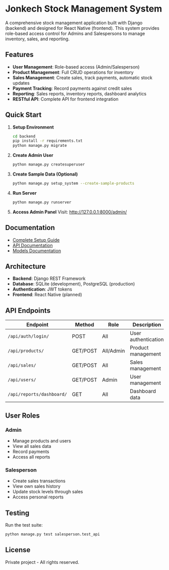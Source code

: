 # Jonkech Stock Management System

A comprehensive stock management application built with Django (backend) and designed for React Native (frontend). This system provides role-based access control for Admins and Salespersons to manage inventory, sales, and reporting.

## Features

- **User Management**: Role-based access (Admin/Salesperson)
- **Product Management**: Full CRUD operations for inventory
- **Sales Management**: Create sales, track payments, automatic stock updates
- **Payment Tracking**: Record payments against credit sales
- **Reporting**: Sales reports, inventory reports, dashboard analytics
- **RESTful API**: Complete API for frontend integration

## Quick Start

1. **Setup Environment**

   ```bash
   cd backend
   pip install -r requirements.txt
   python manage.py migrate
   ```

2. **Create Admin User**

   ```bash
   python manage.py createsuperuser
   ```

3. **Create Sample Data (Optional)**

   ```bash
   python manage.py setup_system --create-sample-products
   ```

4. **Run Server**

   ```bash
   python manage.py runserver
   ```

5. **Access Admin Panel**
   Visit: http://127.0.0.1:8000/admin/

## Documentation

- [Complete Setup Guide](SETUP_GUIDE.md)
- [API Documentation](backend/API_DOCUMENTATION.md)
- [Models Documentation](backend/MODELS_DOCUMENTATION.md)

## Architecture

- **Backend**: Django REST Framework
- **Database**: SQLite (development), PostgreSQL (production)
- **Authentication**: JWT tokens
- **Frontend**: React Native (planned)

## API Endpoints

| Endpoint                  | Method   | Role      | Description         |
| ------------------------- | -------- | --------- | ------------------- |
| `/api/auth/login/`        | POST     | All       | User authentication |
| `/api/products/`          | GET/POST | All/Admin | Product management  |
| `/api/sales/`             | GET/POST | All       | Sales management    |
| `/api/users/`             | GET/POST | Admin     | User management     |
| `/api/reports/dashboard/` | GET      | All       | Dashboard data      |

## User Roles

### Admin

- Manage products and users
- View all sales data
- Record payments
- Access all reports

### Salesperson

- Create sales transactions
- View own sales history
- Update stock levels through sales
- Access personal reports

## Testing

Run the test suite:

```bash
python manage.py test salesperson.test_api
```

## License

Private project - All rights reserved.
